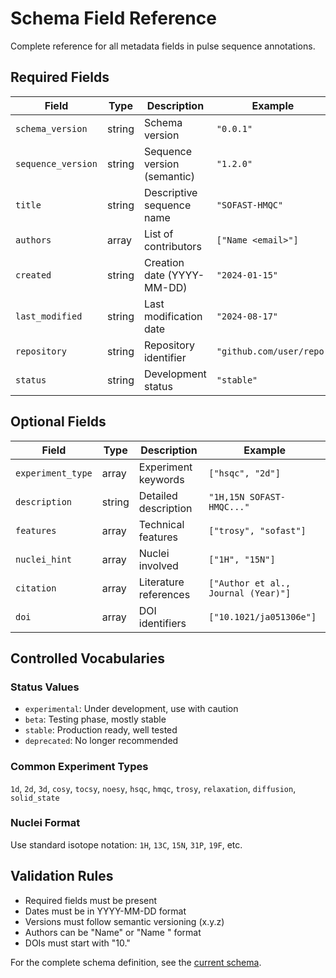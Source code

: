 # Schema Field Reference

Complete reference for all metadata fields in pulse sequence annotations.

## Required Fields

| Field | Type | Description | Example |
|-------|------|-------------|---------|
| `schema_version` | string | Schema version | `"0.0.1"` |
| `sequence_version` | string | Sequence version (semantic) | `"1.2.0"` |
| `title` | string | Descriptive sequence name | `"SOFAST-HMQC"` |
| `authors` | array | List of contributors | `["Name <email>"]` |
| `created` | string | Creation date (YYYY-MM-DD) | `"2024-01-15"` |
| `last_modified` | string | Last modification date | `"2024-08-17"` |
| `repository` | string | Repository identifier | `"github.com/user/repo"` |
| `status` | string | Development status | `"stable"` |

## Optional Fields

| Field | Type | Description | Example |
|-------|------|-------------|---------|
| `experiment_type` | array | Experiment keywords | `["hsqc", "2d"]` |
| `description` | string | Detailed description | `"1H,15N SOFAST-HMQC..."` |
| `features` | array | Technical features | `["trosy", "sofast"]` |
| `nuclei_hint` | array | Nuclei involved | `["1H", "15N"]` |
| `citation` | array | Literature references | `["Author et al., Journal (Year)"]` |
| `doi` | array | DOI identifiers | `["10.1021/ja051306e"]` |

## Controlled Vocabularies

### Status Values
- `experimental`: Under development, use with caution
- `beta`: Testing phase, mostly stable  
- `stable`: Production ready, well tested
- `deprecated`: No longer recommended

### Common Experiment Types
`1d`, `2d`, `3d`, `cosy`, `tocsy`, `noesy`, `hsqc`, `hmqc`, `trosy`, `relaxation`, `diffusion`, `solid_state`

### Nuclei Format
Use standard isotope notation: `1H`, `13C`, `15N`, `31P`, `19F`, etc.

## Validation Rules

- Required fields must be present
- Dates must be in YYYY-MM-DD format
- Versions must follow semantic versioning (x.y.z)
- Authors can be "Name" or "Name <email>" format
- DOIs must start with "10."

For the complete schema definition, see the [current schema](current.md).